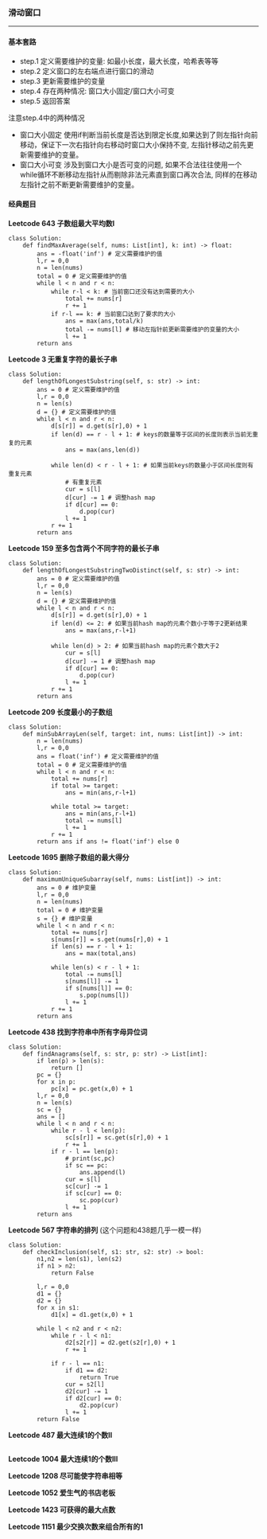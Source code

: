 ### 滑动窗口
---

#### 基本套路

- step.1 定义需要维护的变量: 如最小长度，最大长度，哈希表等等
- step.2 定义窗口的左右端点进行窗口的滑动
- step.3 更新需要维护的变量
- step.4 存在两种情况: 窗口大小固定/窗口大小可变
- step.5 返回答案

注意step.4中的两种情况

- 窗口大小固定 使用if判断当前长度是否达到限定长度,如果达到了则左指针向前移动，保证下一次右指针向右移动时窗口大小保持不变, 左指针移动之前先更新需要维护的变量。
- 窗口大小可变 涉及到窗口大小是否可变的问题, 如果不合法往往使用一个while循环不断移动左指针从而剔除非法元素直到窗口再次合法, 同样的在移动左指针之前不断更新需要维护的变量。

#### 经典题目

**Leetcode 643 子数组最大平均数I**
```
class Solution:
    def findMaxAverage(self, nums: List[int], k: int) -> float:
        ans = -float('inf') # 定义需要维护的值
        l,r = 0,0
        n = len(nums)
        total = 0 # 定义需要维护的值
        while l < n and r < n:
            while r-l < k: # 当前窗口还没有达到需要的大小
                total += nums[r]
                r += 1
            if r-l == k: # 当前窗口达到了要求的大小
                ans = max(ans,total/k)
                total -= nums[l] # 移动左指针前更新需要维护的变量的大小
                l += 1
        return ans 
```

**Leetcode 3 无重复字符的最长子串**
```
class Solution:
    def lengthOfLongestSubstring(self, s: str) -> int:
        ans = 0 # 定义需要维护的值
        l,r = 0,0
        n = len(s)
        d = {} # 定义需要维护的值
        while l < n and r < n:
            d[s[r]] = d.get(s[r],0) + 1 
            if len(d) == r - l + 1: # keys的数量等于区间的长度则表示当前无重复的元素
                ans = max(ans,len(d))

            while len(d) < r - l + 1: # 如果当前keys的数量小于区间长度则有重复元素
                # 有重复元素
                cur = s[l]
                d[cur] -= 1 # 调整hash map
                if d[cur] == 0:
                    d.pop(cur)
                l += 1
            r += 1
        return ans 
```

**Leetcode 159 至多包含两个不同字符的最长子串**
```
class Solution:
    def lengthOfLongestSubstringTwoDistinct(self, s: str) -> int:
        ans = 0 # 定义需要维护的值
        l,r = 0,0
        n = len(s)
        d = {} # 定义需要维护的值
        while l < n and r < n:
            d[s[r]] = d.get(s[r],0) + 1 
            if len(d) <= 2: # 如果当前hash map的元素个数小于等于2更新结果
                ans = max(ans,r-l+1)

            while len(d) > 2: # 如果当前hash map的元素个数大于2
                cur = s[l]
                d[cur] -= 1 # 调整hash map
                if d[cur] == 0:
                    d.pop(cur)
                l += 1
            r += 1
        return ans 
```

**Leetcode 209 长度最小的子数组**
```
class Solution:
    def minSubArrayLen(self, target: int, nums: List[int]) -> int:
        n = len(nums)
        l,r = 0,0
        ans = float('inf') # 定义需要维护的值
        total = 0 # 定义需要维护的值
        while l < n and r < n:
            total += nums[r]
            if total >= target:
                ans = min(ans,r-l+1)
            
            while total >= target:
                ans = min(ans,r-l+1)
                total -= nums[l]
                l += 1
            r += 1
        return ans if ans != float('inf') else 0
```

**Leetcode 1695 删除子数组的最大得分** 

```
class Solution:
    def maximumUniqueSubarray(self, nums: List[int]) -> int:
        ans = 0 # 维护变量
        l,r = 0,0
        n = len(nums)
        total = 0 # 维护变量
        s = {} # 维护变量
        while l < n and r < n:
            total += nums[r]
            s[nums[r]] = s.get(nums[r],0) + 1
            if len(s) == r - l + 1:
                ans = max(total,ans)
            
            while len(s) < r - l + 1:
                total -= nums[l]
                s[nums[l]] -= 1
                if s[nums[l]] == 0:
                    s.pop(nums[l])
                l += 1
            r += 1
        return ans 
```

**Leetcode 438 找到字符串中所有字母异位词**

```
class Solution:
    def findAnagrams(self, s: str, p: str) -> List[int]:
        if len(p) > len(s):
            return []
        pc = {}
        for x in p:
            pc[x] = pc.get(x,0) + 1
        l,r = 0,0
        n = len(s)
        sc = {}
        ans = []
        while l < n and r < n:
            while r - l < len(p):
                sc[s[r]] = sc.get(s[r],0) + 1
                r += 1
            if r - l == len(p):
                # print(sc,pc)
                if sc == pc:
                    ans.append(l)
                cur = s[l]
                sc[cur] -= 1
                if sc[cur] == 0:
                    sc.pop(cur)
                l += 1
        return ans 
```

**Leetcode 567 字符串的排列**
(这个问题和438题几乎一模一样)

```
class Solution:
    def checkInclusion(self, s1: str, s2: str) -> bool:
        n1,n2 = len(s1), len(s2)
        if n1 > n2:
            return False 
        
        l,r = 0,0 
        d1 = {}
        d2 = {}
        for x in s1:
            d1[x] = d1.get(x,0) + 1
        
        while l < n2 and r < n2:
            while r - l < n1:
                d2[s2[r]] = d2.get(s2[r],0) + 1
                r += 1
            
            if r - l == n1:
                if d1 == d2:
                    return True 
                cur = s2[l]
                d2[cur] -= 1 
                if d2[cur] == 0:
                    d2.pop(cur)
                l += 1
        return False
```

**Leetcode 487 最大连续1的个数II**

```

```

**Leetcode 1004 最大连续1的个数III**

**Leetcode 1208 尽可能使字符串相等**

**Leetcode 1052 爱生气的书店老板**

**Leetcode 1423 可获得的最大点数**

**Leetcode 1151 最少交换次数来组合所有的1**

